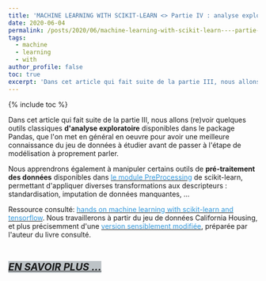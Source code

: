 ```yaml
---
title: 'MACHINE LEARNING WITH SCIKIT-LEARN <> Partie IV : analyse exploratoire et mise en forme des descripteurs'
date: 2020-06-04
permalink: /posts/2020/06/machine-learning-with-scikit-learn----partie-iv---analyse-exploratoire-et-mise-en-forme-des-descripteurs
tags:
  - machine
  - learning
  - with
author_profile: false
toc: true
excerpt: 'Dans cet article qui fait suite de la partie III, nous allons (re)voir quelques outils classiques d'analyse exploratoire disponibles dans le package Pandas, que l'on met en général en oeuvre pour avoir une meilleure connaissance du jeu de données à étudier avant de passer à l'étape de modélisation à proprement parler.'
---
```


{% include toc %}

<p>Dans cet article qui fait suite de la partie III, nous allons (re)voir quelques outils classiques <strong>d&#39;analyse exploratoire</strong> disponibles dans le package Pandas, que l&#39;on met en g&eacute;n&eacute;ral en oeuvre pour avoir une meilleure connaissance du jeu de donn&eacute;es &agrave; &eacute;tudier avant de passer &agrave; l&#39;&eacute;tape de mod&eacute;lisation &agrave; proprement parler.</p>



<p>Nous apprendrons &eacute;galement &agrave; manipuler certains outils de <strong>pr&eacute;-traitement des donn&eacute;es</strong> disponibles dans <a href="https://scikit-learn.org/stable/modules/preprocessing.html"><span style="color:#3498db">le module PreProcessing</span></a> de scikit-learn, permettant d&#39;appliquer diverses transformations aux descripteurs : standardisation, imputation de donn&eacute;es manquantes, ...</p>



<p>Ressource consult&eacute;: <a href="https://www.oreilly.com/library/view/hands-on-machine-learning/9781491962282/"><span style="color:#3498db">hands on machine learning with scikit-learn and tensorflow</span></a>. Nous travaillerons &agrave; partir du jeu de donn&eacute;es California Housing, et plus pr&eacute;cisemment d&#39;une <a href="https://github.com/ageron/handson-ml/tree/master/datasets/housing"><span style="color:#3498db">version sensiblement modifi&eacute;e</span></a>, pr&eacute;par&eacute;e par l&#39;auteur du livre consult&eacute;.</p>



<p>&nbsp;</p>



<p><a href="https://github.com/armelsoubeiga/Blog-Examples/blob/master/ML_Witth_Scikit-Learn/Partie_IV_analyse_exploratoire_et_mise_en_forme_des_descripteurs.ipynb"><span style="font-size:20px"><strong><em><span style="background-color:#bdc3c7">EN SAVOIR PLUS ...</span></em></strong></span></a></p>
